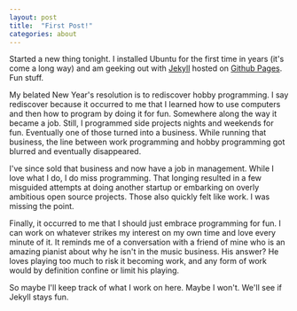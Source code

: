 ```yaml
---
layout: post
title:  "First Post!"
categories: about
---
```


Started a new thing tonight. I installed Ubuntu for the first time in years (it's come a long way) and am geeking out with [Jekyll](http://jekyllrb.com/) hosted on [Github Pages](http://pages.github.com/). Fun stuff.

My belated New Year's resolution is to rediscover hobby programming. I say rediscover because it occurred to me that I learned how to use computers and then how to program by doing it for fun. Somewhere along the way it became a job. Still, I programmed side projects nights and weekends for fun. Eventually one of those turned into a business. While running that business, the line between work programming and hobby programming got blurred and eventually disappeared. 

I've since sold that business and now have a job in management. While I love what I do, I do miss programming. That longing resulted in a few misguided attempts at doing another startup or embarking on overly ambitious open source projects. Those also quickly felt like work. I was missing the point. 

Finally, it occurred to me that I should just embrace programming for fun. I can work on whatever strikes my interest on my own time and love every minute of it. It reminds me of a conversation with a friend of mine who is an amazing pianist about why he isn't in the music business. His answer? He loves playing too much to risk it becoming work, and any form of work would by definition confine or limit his playing. 

So maybe I'll keep track of what I work on here. Maybe I won't. We'll see if Jekyll stays fun.

